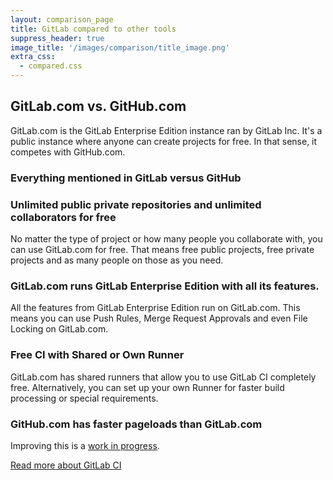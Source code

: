 ```yaml
---
layout: comparison_page
title: GitLab compared to other tools
suppress_header: true
image_title: '/images/comparison/title_image.png'
extra_css:
  - compared.css
---
```


## GitLab.com vs. GitHub.com
GitLab.com is the GitLab Enterprise Edition instance ran by GitLab Inc.
It's a public instance where anyone can create projects for free.
In that sense, it competes with GitHub.com.

### Everything mentioned in GitLab versus GitHub

### Unlimited public private repositories and unlimited collaborators for free
No matter the type of project or how many people you collaborate with,
you can use GitLab.com for free. That means free public projects,
free private projects and as many people on those as you need.

### GitLab.com runs GitLab Enterprise Edition with all its features.
All the features from GitLab Enterprise Edition run on GitLab.com.
This means you can use Push Rules, Merge Request Approvals and even
File Locking on GitLab.com.

### Free CI with Shared or Own Runner
GitLab.com has shared runners that allow you to use GitLab CI completely
free. Alternatively, you can set up your own Runner for faster build processing
or special requirements.

### GitHub.com has faster pageloads than GitLab.com
Improving this is a [work in progress](https://gitlab.com/gitlab-com/operations/issues/42/).

[Read more about GitLab CI](/gitlab-ci)
